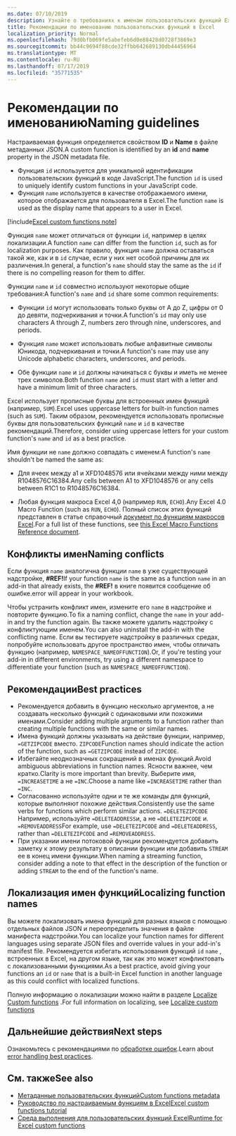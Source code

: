 ```yaml
---
ms.date: 07/10/2019
description: Узнайте о требованиях к именам пользовательских функций Excel и Избегайте распространенных ловушек именования.
title: Рекомендации по именованию пользовательских функций в Excel
localization_priority: Normal
ms.openlocfilehash: 79d0bfb069fe5abefeb6d0e88428d0728f3869e3
ms.sourcegitcommit: bb44c9694f88cde32ffbb642689130db44456964
ms.translationtype: MT
ms.contentlocale: ru-RU
ms.lasthandoff: 07/17/2019
ms.locfileid: "35771535"
---
```

# <a name="naming-guidelines"></a><span data-ttu-id="7469a-103">Рекомендации по именованию</span><span class="sxs-lookup"><span data-stu-id="7469a-103">Naming guidelines</span></span>

<span data-ttu-id="7469a-104">Настраиваемая функция определяется свойством **ID** и **Name** в файле метаданных JSON.</span><span class="sxs-lookup"><span data-stu-id="7469a-104">A custom function is identified by an **id** and **name** property in the JSON metadata file.</span></span>

- <span data-ttu-id="7469a-105">Функция `id` используется для уникальной идентификации пользовательских функций в коде JavaScript.</span><span class="sxs-lookup"><span data-stu-id="7469a-105">The function `id` is used to uniquely identify custom functions in your JavaScript code.</span></span>
- <span data-ttu-id="7469a-106">Функция `name` используется в качестве отображаемого имени, которое отображается для пользователя в Excel.</span><span class="sxs-lookup"><span data-stu-id="7469a-106">The function `name` is used as the display name that appears to a user in Excel.</span></span>

[!include[Excel custom functions note](../includes/excel-custom-functions-note.md)]

<span data-ttu-id="7469a-107">Функция `name` может отличаться от функции `id`, например в целях локализации.</span><span class="sxs-lookup"><span data-stu-id="7469a-107">A function `name` can differ from the function `id`, such as for localization purposes.</span></span> <span data-ttu-id="7469a-108">Как правило, функция `name` должна оставаться такой же, как и в `id` случае, если у них нет особой причины для их различения.</span><span class="sxs-lookup"><span data-stu-id="7469a-108">In general, a function's `name` should stay the same as the `id` if there is no compelling reason for them to differ.</span></span>

<span data-ttu-id="7469a-109">Функции `name` и `id` совместно используют некоторые общие требования:</span><span class="sxs-lookup"><span data-stu-id="7469a-109">A function's `name` and `id` share some common requirements:</span></span>

- <span data-ttu-id="7469a-110">Функции `id` могут использовать только буквы от A до Z, цифры от 0 до девяти, подчеркивания и точки.</span><span class="sxs-lookup"><span data-stu-id="7469a-110">A function's `id` may only use characters A through Z, numbers zero through nine, underscores, and periods.</span></span>

- <span data-ttu-id="7469a-111">Функция `name` может использовать любые алфавитные символы Юникода, подчеркивания и точки.</span><span class="sxs-lookup"><span data-stu-id="7469a-111">A function's `name` may use any Unicode alphabetic characters, underscores, and periods.</span></span>

- <span data-ttu-id="7469a-112">Обе функции `name` и `id` должны начинаться с буквы и иметь не менее трех символов.</span><span class="sxs-lookup"><span data-stu-id="7469a-112">Both function `name` and `id` must start with a letter and have a minimum limit of three characters.</span></span>

<span data-ttu-id="7469a-113">Excel использует прописные буквы для встроенных имен функций (например, `SUM`).</span><span class="sxs-lookup"><span data-stu-id="7469a-113">Excel uses uppercase letters for built-in function names (such as `SUM`).</span></span> <span data-ttu-id="7469a-114">Таким образом, рекомендуется использовать прописные буквы для пользовательских функций `name` и `id` в качестве рекомендаций.</span><span class="sxs-lookup"><span data-stu-id="7469a-114">Therefore, consider using uppercase letters for your custom function's `name` and `id` as a best practice.</span></span>

<span data-ttu-id="7469a-115">Имя функции не `name` должно совпадать с именем:</span><span class="sxs-lookup"><span data-stu-id="7469a-115">A function's `name` shouldn't be named the same as:</span></span>

- <span data-ttu-id="7469a-116">Для ячеек между a1 и XFD1048576 или ячейками между ними между R1048576C16384.</span><span class="sxs-lookup"><span data-stu-id="7469a-116">Any cells between A1 to XFD1048576 or any cells between R1C1 to R1048576C16384.</span></span>

- <span data-ttu-id="7469a-117">Любая функция макроса Excel 4,0 (например `RUN`, `ECHO`).</span><span class="sxs-lookup"><span data-stu-id="7469a-117">Any Excel 4.0 Macro Function (such as `RUN`, `ECHO`).</span></span>  <span data-ttu-id="7469a-118">Полный список этих функций представлен в статье справочный [документ по функциям макросов Excel](https://d13ot9o61jdzpp.cloudfront.net/files/Excel%204.0%20Macro%20Functions%20Reference.pdf).</span><span class="sxs-lookup"><span data-stu-id="7469a-118">For a full list of these functions, see [this Excel Macro Functions Reference document](https://d13ot9o61jdzpp.cloudfront.net/files/Excel%204.0%20Macro%20Functions%20Reference.pdf).</span></span>

## <a name="naming-conflicts"></a><span data-ttu-id="7469a-119">Конфликты имен</span><span class="sxs-lookup"><span data-stu-id="7469a-119">Naming conflicts</span></span>

<span data-ttu-id="7469a-120">Если функция `name` аналогична функции `name` в уже существующей надстройке, **#REF!**</span><span class="sxs-lookup"><span data-stu-id="7469a-120">If your function `name` is the same as a function `name` in an add-in that already exists, the **#REF!**</span></span> <span data-ttu-id="7469a-121">в книге появится сообщение об ошибке.</span><span class="sxs-lookup"><span data-stu-id="7469a-121">error will appear in your workbook.</span></span>

<span data-ttu-id="7469a-122">Чтобы устранить конфликт имен, измените его `name` в надстройке и повторите функцию.</span><span class="sxs-lookup"><span data-stu-id="7469a-122">To fix a naming conflict, change the `name` in your add-in and try the function again.</span></span> <span data-ttu-id="7469a-123">Вы также можете удалить надстройку с конфликтующим именем.</span><span class="sxs-lookup"><span data-stu-id="7469a-123">You can also uninstall the add-in with the conflicting name.</span></span> <span data-ttu-id="7469a-124">Если вы тестируете надстройку в различных средах, попробуйте использовать другое пространство имен, чтобы отличать функцию (например, `NAMESPACE_NAMEOFFUNCTION`).</span><span class="sxs-lookup"><span data-stu-id="7469a-124">Or, if you're testing your add-in in different environments, try using a different namespace to differentiate your function (such as `NAMESPACE_NAMEOFFUNCTION`).</span></span>

## <a name="best-practices"></a><span data-ttu-id="7469a-125">Рекомендации</span><span class="sxs-lookup"><span data-stu-id="7469a-125">Best practices</span></span>

- <span data-ttu-id="7469a-126">Рекомендуется добавить в функцию несколько аргументов, а не создавать несколько функций с одинаковыми или похожими именами.</span><span class="sxs-lookup"><span data-stu-id="7469a-126">Consider adding multiple arguments to a function rather than creating multiple functions with the same or similar names.</span></span>
- <span data-ttu-id="7469a-127">Имена функций должны указывать на действие функции, например, `=GETZIPCODE` вместо. `ZIPCODE`</span><span class="sxs-lookup"><span data-stu-id="7469a-127">Function names should indicate the action of the function, such as `=GETZIPCODE` instead of `ZIPCODE`.</span></span>
- <span data-ttu-id="7469a-128">Избегайте неоднозначных сокращений в именах функций.</span><span class="sxs-lookup"><span data-stu-id="7469a-128">Avoid ambiguous abbreviations in function names.</span></span> <span data-ttu-id="7469a-129">Ясности важнее, чем кратко.</span><span class="sxs-lookup"><span data-stu-id="7469a-129">Clarity is more important than brevity.</span></span> <span data-ttu-id="7469a-130">Выберите имя, `=INCREASETIME` а не `=INC`.</span><span class="sxs-lookup"><span data-stu-id="7469a-130">Choose a name like `=INCREASETIME` rather than `=INC`.</span></span>
- <span data-ttu-id="7469a-131">Согласованно используйте одни и те же команды для функций, которые выполняют похожие действия.</span><span class="sxs-lookup"><span data-stu-id="7469a-131">Consistently use the same verbs for functions which perform similar actions.</span></span> <span data-ttu-id="7469a-132">`=DELETEZIPCODE` Например, используйте `=DELETEADDRESS`и, а не `=DELETEZIPCODE` и. `=REMOVEADDRESS`</span><span class="sxs-lookup"><span data-stu-id="7469a-132">For example, use `=DELETEZIPCODE` and `=DELETEADDRESS`, rather than `=DELETEZIPCODE` and `=REMOVEADDRESS`.</span></span>
- <span data-ttu-id="7469a-133">При указании имени потоковой функции рекомендуется добавить заметку к этому результату в описании функции или добавить `STREAM` ее в конец имени функции.</span><span class="sxs-lookup"><span data-stu-id="7469a-133">When naming a streaming function, consider adding a note to that effect in the description of the function or adding `STREAM` to the end of the function's name.</span></span>

## <a name="localizing-function-names"></a><span data-ttu-id="7469a-134">Локализация имен функций</span><span class="sxs-lookup"><span data-stu-id="7469a-134">Localizing function names</span></span>

<span data-ttu-id="7469a-135">Вы можете локализовать имена функций для разных языков с помощью отдельных файлов JSON и переопределить значения в файле манифеста надстройки.</span><span class="sxs-lookup"><span data-stu-id="7469a-135">You can localize your function names for different languages using separate JSON files and override values in your add-in's manifest file.</span></span> <span data-ttu-id="7469a-136">Рекомендуется избегать использования функций `id` `name` , встроенных в Excel, на другом языке, так как это может конфликтовать с локализованными функциями.</span><span class="sxs-lookup"><span data-stu-id="7469a-136">As a best practice, avoid giving your functions an `id` or `name` that is a built-in Excel function in another language as this could conflict with localized functions.</span></span>

<span data-ttu-id="7469a-137">Полную информацию о локализации можно найти в разделе [Localize Custom functions](custom-functions-localize.md) .</span><span class="sxs-lookup"><span data-stu-id="7469a-137">For full information on localizing, see [Localize custom functions](custom-functions-localize.md)</span></span>

## <a name="next-steps"></a><span data-ttu-id="7469a-138">Дальнейшие действия</span><span class="sxs-lookup"><span data-stu-id="7469a-138">Next steps</span></span>
<span data-ttu-id="7469a-139">Ознакомьтесь с рекомендациями по [обработке ошибок](custom-functions-errors.md).</span><span class="sxs-lookup"><span data-stu-id="7469a-139">Learn about [error handling best practices](custom-functions-errors.md).</span></span>

## <a name="see-also"></a><span data-ttu-id="7469a-140">См. также</span><span class="sxs-lookup"><span data-stu-id="7469a-140">See also</span></span>

* [<span data-ttu-id="7469a-141">Метаданные пользовательских функций</span><span class="sxs-lookup"><span data-stu-id="7469a-141">Custom functions metadata</span></span>](custom-functions-json.md)
* [<span data-ttu-id="7469a-142">Руководство по настраиваемым функциям в Excel</span><span class="sxs-lookup"><span data-stu-id="7469a-142">Excel custom functions tutorial</span></span>](../tutorials/excel-tutorial-create-custom-functions.md)
* [<span data-ttu-id="7469a-143">Среда выполнения для пользовательских функций Excel</span><span class="sxs-lookup"><span data-stu-id="7469a-143">Runtime for Excel custom functions</span></span>](custom-functions-runtime.md)
